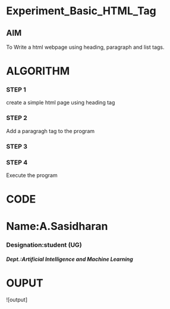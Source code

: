 # Experiment_Basic_HTML_Tag

## AIM
To Write a html webpage using heading, paragraph and list tags.

# ALGORITHM
### STEP 1
create a simple html page using heading tag
### STEP 2
Add a paragragh tag to the program
### STEP 3

### STEP 4
Execute the program

# CODE
<html>

<body>
<h1>Name:A.Sasidharan</h1>
<h3>Designation:student (UG) </h3>
<h5>Dept.:Artificial Intelligence and Machine Learning</h5>
</body>

</html>

# OUPUT
![output]
